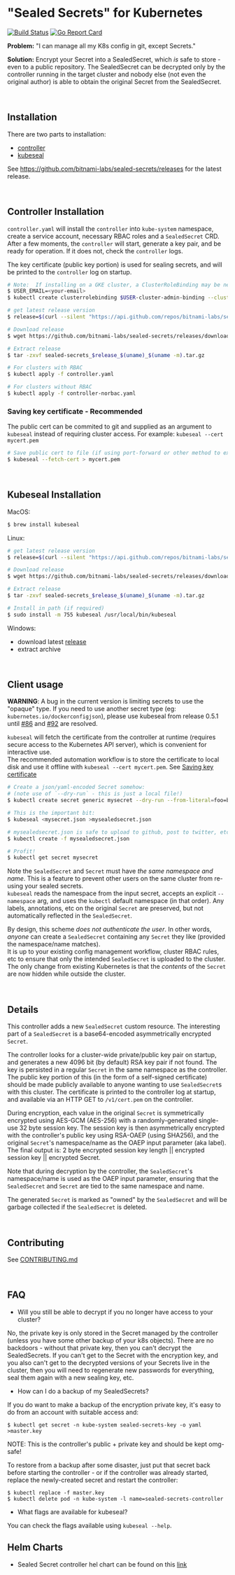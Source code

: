# "Sealed Secrets" for Kubernetes

[![Build Status](https://travis-ci.org/bitnami-labs/sealed-secrets.svg?branch=master)](https://travis-ci.org/bitnami-labs/sealed-secrets)
[![Go Report Card](https://goreportcard.com/badge/github.com/bitnami-labs/sealed-secrets)](https://goreportcard.com/report/github.com/bitnami-labs/sealed-secrets)

**Problem:** "I can manage all my K8s config in git, except Secrets."

**Solution:** Encrypt your Secret into a SealedSecret, which *is* safe
to store - even to a public repository.  The SealedSecret can be
decrypted only by the controller running in the target cluster and
nobody else (not even the original author) is able to obtain the
original Secret from the SealedSecret.

<br>

## Installation

There are two parts to installation:
* [controller](#controller-installation) 
* [kubeseal](#kubeseal-installation)

See https://github.com/bitnami-labs/sealed-secrets/releases for the latest
release.

<br>

## Controller Installation

`controller.yaml` will install the `controller` into `kube-system` namespace, create a service account, necessary RBAC roles and a `SealedSecret` CRD.  
After a few moments, the `controller` will start, generate a key pair, and be ready for operation.  If it does not, check the `controller` logs.

The key certificate (public key portion) is used for sealing secrets, and will be printed to the `controller` log on startup.

```sh
# Note:  If installing on a GKE cluster, a ClusterRoleBinding may be needed to successfully deploy the controller in the final command.  Replace <your-email> with a valid email, and then deploy the cluster role binding:
$ USER_EMAIL=<your-email>
$ kubectl create clusterrolebinding $USER-cluster-admin-binding --clusterrole=cluster-admin --user=$USER_EMAIL

# get latest release version
$ release=$(curl --silent "https://api.github.com/repos/bitnami-labs/sealed-secrets/releases/latest" | sed -n 's/.*"tag_name": *"\([^"]*\)".*/\1/p')

# Download release
$ wget https://github.com/bitnami-labs/sealed-secrets/releases/download/$release/sealed-secrets_$release_$(uname)_$(uname -m).tar.gz

# Extract release
$ tar -zxvf sealed-secrets_$release_$(uname)_$(uname -m).tar.gz

# For clusters with RBAC
$ kubectl apply -f controller.yaml

# For clusters without RBAC
$ kubectl apply -f controller-norbac.yaml
```

### Saving key certificate - Recommended

The public cert can be commited to git and supplied as an argument to `kubeseal` instead of requiring cluster access. For example: `kubeseal --cert mycert.pem`

```sh
# Save public cert to file (if using port-forward or other method to expose the controller)
$ kubeseal --fetch-cert > mycert.pem
```

<br>

## Kubeseal Installation

MacOS: 
```sh
$ brew install kubeseal
```

Linux:
```sh
# get latest release version
$ release=$(curl --silent "https://api.github.com/repos/bitnami-labs/sealed-secrets/releases/latest" | sed -n 's/.*"tag_name": *"\([^"]*\)".*/\1/p')

# Download release
$ wget https://github.com/bitnami-labs/sealed-secrets/releases/download/$release/sealed-secrets_$release_$(uname)_$(uname -m).tar.gz

# Extract release
$ tar -zxvf sealed-secrets_$release_$(uname)_$(uname -m).tar.gz

# Install in path (if required)
$ sudo install -m 755 kubeseal /usr/local/bin/kubeseal
```

Windows:
- download latest [release](https://github.com/bitnami-labs/sealed-secrets/releases/latest)
- extract archive

<br>

## Client usage 

**WARNING**: A bug in the current version is limiting secrets to use the "opaque" type. If you need to use another secret type (eg: `kubernetes.io/dockerconfigjson`), please use kubeseal from release 0.5.1 until [#86](https://github.com/bitnami-labs/sealed-secrets/issues/86) and [#92](https://github.com/bitnami-labs/sealed-secrets/issues/92) are resolved.

`kubeseal` will fetch the certificate from the controller at runtime (requires secure access to the Kubernetes API server), which is convenient for interactive use.  
The recommended automation workflow is to store the certificate to local disk and use it offline with `kubeseal --cert mycert.pem`. See [Saving key certificate](#saving-key-certificate---recommended)


```sh
# Create a json/yaml-encoded Secret somehow:
# (note use of `--dry-run` - this is just a local file!)
$ kubectl create secret generic mysecret --dry-run --from-literal=foo=bar -o json >mysecret.json

# This is the important bit:
$ kubeseal <mysecret.json >mysealedsecret.json

# mysealedsecret.json is safe to upload to github, post to twitter, etc. Eventually:
$ kubectl create -f mysealedsecret.json

# Profit!
$ kubectl get secret mysecret
```

Note the `SealedSecret` and `Secret` must have *the same namespace and name*.  This is a feature to prevent other users on the same cluster from re-using your sealed secrets.  
`kubeseal` reads the namespace from the input secret, accepts an explicit `--namespace` arg, and uses the `kubectl` default namespace (in that order). Any labels, annotations, etc on the original `Secret` are preserved, but not automatically reflected in the `SealedSecret`.

By design, this scheme *does not authenticate the user*.  In other words, *anyone* can create a `SealedSecret` containing any `Secret` they like (provided the namespace/name matches).  
It is up to your existing config management workflow, cluster RBAC rules, etc to ensure that only the intended `SealedSecret` is uploaded to the cluster.  
The only change from existing Kubernetes is that the *contents* of the `Secret` are now hidden while outside the cluster.

<br>

## Details

This controller adds a new `SealedSecret` custom resource.  The
interesting part of a `SealedSecret` is a base64-encoded
asymmetrically encrypted `Secret`.

The controller looks for a cluster-wide private/public key pair on
startup, and generates a new 4096 bit (by default) RSA key pair if not found.  The key is
persisted in a regular `Secret` in the same namespace as the
controller.  The public key portion of this (in the form of a
self-signed certificate) should be made publicly available to anyone
wanting to use `SealedSecret`s with this cluster.  The certificate is
printed to the controller log at startup, and available via an HTTP
GET to `/v1/cert.pem` on the controller.

During encryption, each value in the original `Secret` is
symmetrically encrypted using AES-GCM (AES-256) with a randomly-generated
single-use 32 byte session key.  The session key is then asymmetrically
encrypted with the controller's public key using RSA-OAEP (using SHA256), and the
original `Secret`'s namespace/name as the OAEP input parameter (aka
label).  The final output is: 2 byte encrypted session key length ||
encrypted session key || encrypted Secret.

Note that during decryption by the controller, the `SealedSecret`'s
namespace/name is used as the OAEP input parameter, ensuring that the
`SealedSecret` and `Secret` are tied to the same namespace and name.

The generated `Secret` is marked as "owned" by the `SealedSecret` and
will be garbage collected if the `SealedSecret` is deleted.

<br>

## Contributing

See [CONTRIBUTING.md](CONTRIBUTING.md)

<br>

## FAQ

- Will you still be able to decrypt if you no longer have access to your cluster?

No, the private key is only stored in the Secret managed by the controller (unless you have some other backup of your k8s objects). There are no backdoors - without that private key, then you can't decrypt the SealedSecrets. If you can't get to the Secret with the encryption key, and you also can't get to the decrypted versions of your Secrets live in the cluster, then you will need to regenerate new passwords for everything, seal them again with a new sealing key, etc.

- How can I do a backup of my SealedSecrets?

If you do want to make a backup of the encryption private key, it's easy to do from an account with suitable access and:

```
$ kubectl get secret -n kube-system sealed-secrets-key -o yaml >master.key
```

NOTE: This is the controller's public + private key and should be kept omg-safe!

To restore from a backup after some disaster, just put that secret back before starting the controller - or if the controller was already started, replace the newly-created secret and restart the controller:

```
$ kubectl replace -f master.key
$ kubectl delete pod -n kube-system -l name=sealed-secrets-controller
```

- What flags are available for kubeseal?

You can check the flags available using `kubeseal --help`.

## Helm Charts

- Sealed Secret controller hel chart can be found on this [link](https://github.com/helm/charts/tree/master/stable/sealed-secrets)



